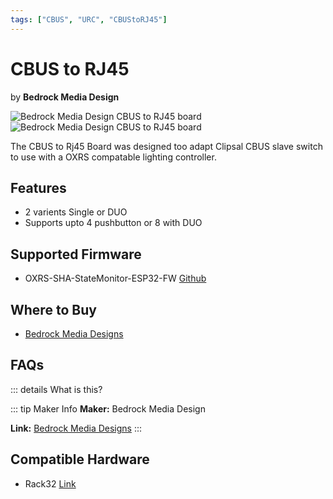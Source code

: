 ```yaml
---
tags: ["CBUS", "URC", "CBUStoRJ45"]
---
```

# CBUS to RJ45
<p class="maker">by <b>Bedrock Media Design</b></p>

<!-- Board Image -->
![Bedrock Media Design CBUS to RJ45 board](/images/cbusrj45.jpg)
![Bedrock Media Design CBUS to RJ45 board](/images/cbusrj45duo.jpg)


<!-- Board Description -->
The CBUS to Rj45 Board was designed too adapt Clipsal CBUS slave switch to use with a OXRS compatable lighting controller.

## Features
- 2 varients Single or DUO
- Supports upto 4 pushbutton or 8 with DUO

## Supported Firmware
- OXRS-SHA-StateMonitor-ESP32-FW [Github](https://github.com/SuperHouse/OXRS-SHA-StateMonitor-ESP32-FW)

## Where to Buy
- [Bedrock Media Designs](https://bmdesigns.com.au)

## FAQs
::: details What is this?


::: tip Maker Info
**Maker:** Bedrock Media Design

**Link:** [Bedrock Media Designs](https://bmdesigns.com.au/)
:::

## Compatible Hardware
- Rack32 [Link](/docs/hardware/controllers/rack32.html)
